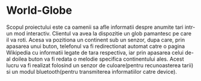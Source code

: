 # World-Globe

Scopul proiectului este ca oamenii sa afle informatii despre anumite tari intr-un mod interactiv. Clientul va avea la dispozitie un glob pamantesc pe care il va roti. Acesa va pozitiona un continent sub un senzor, dupa care, prin apasarea unui buton, telefonul va fi redirectionat automat catre o pagina Wikipedia cu informatii legate de tara respectiva, iar prin apasarea celui de-al doilea buton va fi redata o melodie specifica continentului ales. Acest lucru va fi realizat folosind un senzor de culoare(pentru recunoasterea tarii) si un modul bluetooth(pentru transmiterea informatiilor catre device).

